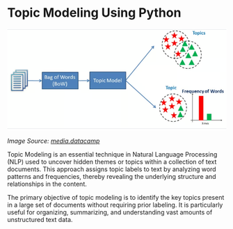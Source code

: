 # Topic Modeling Using Python

![alt text](images/image1.png)

*Image Source: [media.datacamp](https://media.datacamp.com/legacy/v1697708918/image_8ba024f31a.png)*


Topic Modeling is an essential technique in Natural Language Processing (NLP) used to uncover hidden themes or topics within a collection of text documents. This approach assigns topic labels to text by analyzing word patterns and frequencies, thereby revealing the underlying structure and relationships in the content.

The primary objective of topic modeling is to identify the key topics present in a large set of documents without requiring prior labeling. It is particularly useful for organizing, summarizing, and understanding vast amounts of unstructured text data.

